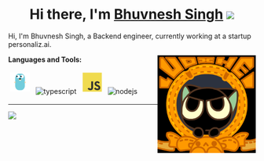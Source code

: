 <h1 align="center">Hi there, I'm <a href="https://www.linkedin.com/in/bhuvnesh-singh-kushwah/" target="_blank">Bhuvnesh Singh</a> <img
src="https://github.com/blackcater/blackcater/raw/main/images/Hi.gif" height="32" /></h1>

Hi, I'm Bhuvnesh Singh, a Backend engineer, currently working at a startup personaliz.ai.

<a href="#"><img align="right" src="https://github.com/BhuvneshSinghKushwah/Bhuvnesh/raw/main/images/banner.gif" width="200 " height="200" /></a>

**Languages and Tools:**

<p>
<img src="https://github.com/BhuvneshSinghKushwah/Bhuvnesh/raw/main/images/logo-golang.svg" height="40" style="vertical-align:down; margin:4px" alt="golang">
<img src="https://github.com/BhuvneshSinghKushwah/Bhuvnesh/main/images/logo-typescript.svg" height="40" style="vertical-align:down; margin:4px" alt="typescript">
<img src="https://github.com/BhuvneshSinghKushwah/Bhuvnesh/raw/main/images/logo-javascript.svg" height="40" style="vertical-align:down; margin:4px" alt="javascript">
<img src="https://github.com/BhuvneshSinghKushwah/Bhuvnesh/main/images/logo-nodejs.svg" height="40" style="vertical-align:down; margin:4px" alt="nodejs">
</p>

---

<a href="https://github.com/BhuvneshSinghKushwah/Bhuvnesh/" alt="https://github.com/BhuvneshSinghKushwah/Bhuvnesh/"><img src="https://github.com/user-attachments/assets/ed13d22d-8626-42dd-b7c6-fee7e8390292" /></a>
